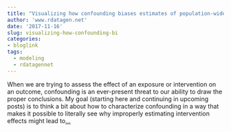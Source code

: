 ```yaml
---
title: "Visualizing how confounding biases estimates of population-wide (or marginal) average causal effects"
author: 'www.rdatagen.net'
date: '2017-11-16'
slug: visualizing-how-confounding-bi
categories:
- bloglink
tags:
  - modeling
  - rdatagennet
---
```


When we are trying to assess the effect of an exposure or intervention on an outcome, confounding is an ever-present threat to our ability to draw the proper conclusions. My goal (starting here and continuing in upcoming posts) is to think a bit about how to characterize confounding in a way that makes it possible to literally see why improperly estimating intervention effects might lead to[... <i class="fas fa-external-link-alt"></i>](https://www.rdatagen.net/post/potential-outcomes-confounding/)

